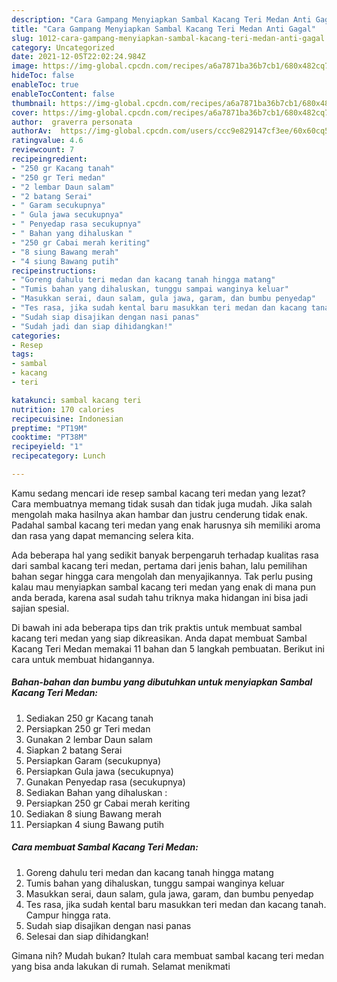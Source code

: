 ```yaml
---
description: "Cara Gampang Menyiapkan Sambal Kacang Teri Medan Anti Gagal"
title: "Cara Gampang Menyiapkan Sambal Kacang Teri Medan Anti Gagal"
slug: 1012-cara-gampang-menyiapkan-sambal-kacang-teri-medan-anti-gagal
category: Uncategorized
date: 2021-12-05T22:02:24.984Z
image: https://img-global.cpcdn.com/recipes/a6a7871ba36b7cb1/680x482cq70/sambal-kacang-teri-medan-foto-resep-utama.jpg
hideToc: false
enableToc: true
enableTocContent: false
thumbnail: https://img-global.cpcdn.com/recipes/a6a7871ba36b7cb1/680x482cq70/sambal-kacang-teri-medan-foto-resep-utama.jpg
cover: https://img-global.cpcdn.com/recipes/a6a7871ba36b7cb1/680x482cq70/sambal-kacang-teri-medan-foto-resep-utama.jpg
author:  graverra personata
authorAv:  https://img-global.cpcdn.com/users/ccc9e829147cf3ee/60x60cq50/avatar.jpg
ratingvalue: 4.6
reviewcount: 7
recipeingredient:
- "250 gr Kacang tanah"
- "250 gr Teri medan"
- "2 lembar Daun salam"
- "2 batang Serai"
- " Garam secukupnya"
- " Gula jawa secukupnya"
- " Penyedap rasa secukupnya"
- " Bahan yang dihaluskan "
- "250 gr Cabai merah keriting"
- "8 siung Bawang merah"
- "4 siung Bawang putih"
recipeinstructions:
- "Goreng dahulu teri medan dan kacang tanah hingga matang"
- "Tumis bahan yang dihaluskan, tunggu sampai wanginya keluar"
- "Masukkan serai, daun salam, gula jawa, garam, dan bumbu penyedap"
- "Tes rasa, jika sudah kental baru masukkan teri medan dan kacang tanah. Campur hingga rata."
- "Sudah siap disajikan dengan nasi panas"
- "Sudah jadi dan siap dihidangkan!"
categories:
- Resep
tags:
- sambal
- kacang
- teri

katakunci: sambal kacang teri 
nutrition: 170 calories
recipecuisine: Indonesian
preptime: "PT19M"
cooktime: "PT38M"
recipeyield: "1"
recipecategory: Lunch

---
```



Kamu sedang mencari ide resep sambal kacang teri medan yang lezat? Cara membuatnya memang tidak susah dan tidak juga mudah. Jika salah mengolah maka hasilnya akan hambar dan justru cenderung tidak enak. Padahal sambal kacang teri medan yang enak harusnya sih memiliki aroma dan rasa yang dapat memancing selera kita.




Ada beberapa hal yang sedikit banyak berpengaruh terhadap kualitas rasa dari sambal kacang teri medan, pertama dari jenis bahan, lalu pemilihan bahan segar hingga cara mengolah dan menyajikannya. Tak perlu pusing kalau mau menyiapkan sambal kacang teri medan yang enak di mana pun anda berada, karena asal sudah tahu triknya maka hidangan ini bisa jadi sajian spesial.


Di bawah ini ada beberapa tips dan trik praktis untuk membuat sambal kacang teri medan yang siap dikreasikan. Anda dapat membuat Sambal Kacang Teri Medan memakai 11 bahan dan 5 langkah pembuatan. Berikut ini cara untuk membuat hidangannya.

<!--inarticleads1-->

##### Bahan-bahan dan bumbu yang dibutuhkan untuk menyiapkan Sambal Kacang Teri Medan:

1. Sediakan 250 gr Kacang tanah
1. Persiapkan 250 gr Teri medan
1. Gunakan 2 lembar Daun salam
1. Siapkan 2 batang Serai
1. Persiapkan  Garam (secukupnya)
1. Persiapkan  Gula jawa (secukupnya)
1. Gunakan  Penyedap rasa (secukupnya)
1. Sediakan  Bahan yang dihaluskan :
1. Persiapkan 250 gr Cabai merah keriting
1. Sediakan 8 siung Bawang merah
1. Persiapkan 4 siung Bawang putih




<!--inarticleads2-->

##### Cara membuat Sambal Kacang Teri Medan:

1. Goreng dahulu teri medan dan kacang tanah hingga matang
1. Tumis bahan yang dihaluskan, tunggu sampai wanginya keluar
1. Masukkan serai, daun salam, gula jawa, garam, dan bumbu penyedap
1. Tes rasa, jika sudah kental baru masukkan teri medan dan kacang tanah. Campur hingga rata.
1. Sudah siap disajikan dengan nasi panas
1. Selesai dan siap dihidangkan!



Gimana nih? Mudah bukan? Itulah cara membuat sambal kacang teri medan yang bisa anda lakukan di rumah. Selamat menikmati
